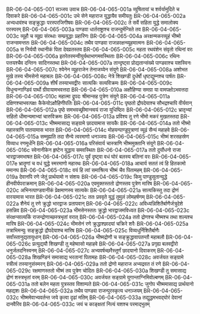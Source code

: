 BR-06-04-065-001  सञ्जय उवाच
BR-06-04-065-001a व्युषितायां च शर्वर्यामुदिते च दिवाकरे
BR-06-04-065-001c उभे सेने महाराज युद्धायैव समीयतुः
BR-06-04-065-002a अभ्यधावंश्च सङ्क्रुद्धाः परस्परजिगीषवः
BR-06-04-065-002c ते सर्वे सहिता युद्धे समालोक्य परस्परम्
BR-06-04-065-003a पाण्डवा धार्तराष्ट्राश्च राजन्दुर्मन्त्रिते तव
BR-06-04-065-003c व्यूहौ च व्यूह्य संरब्धाः सम्प्रयुद्धाः प्रहारिणः
BR-06-04-065-004a अरक्षन्मकरव्यूहं भीष्मो राजन्समन्ततः
BR-06-04-065-004c तथैव पाण्डवा राजन्नरक्षन्व्यूहमात्मनः
BR-06-04-065-005a स निर्ययौ रथानीकं पिता देवव्रतस्तव
BR-06-04-065-005c महता रथवंशेन संवृतो रथिनां वरः
BR-06-04-065-006a इतरेतरमन्वीयुर्यथाभागमवस्थिताः
BR-06-04-065-006c रथिनः पत्तयश्चैव दन्तिनः सादिनस्तथा
BR-06-04-065-007a तान्दृष्ट्वा प्रोद्यतान्संख्ये पाण्डवाश्च यशस्विनः
BR-06-04-065-007c श्येनेन व्यूहराजेन तेनाजय्येन संयुगे
BR-06-04-065-008a अशोभत मुखे तस्य भीमसेनो महाबलः
BR-06-04-065-008c नेत्रे शिखण्डी दुर्धर्षो धृष्टद्युम्नश्च पार्षतः
BR-06-04-065-009a शीर्षं तस्याभवद्वीरः सात्यकिः सत्यविक्रमः
BR-06-04-065-009c विधुन्वन्गाण्डिवं पार्थो ग्रीवायामभवत्तदा
BR-06-04-065-010a अक्षौहिण्या समग्रा या वामपक्षोऽभवत्तदा
BR-06-04-065-010c महात्मा द्रुपदः श्रीमान्सह पुत्रेण संयुगे
BR-06-04-065-011a दक्षिणश्चाभवत्पक्षः कैकेयोऽक्षौहिणीपतिः
BR-06-04-065-011c पृष्ठतो द्रौपदेयाश्च सौभद्रश्चापि वीर्यवान्
BR-06-04-065-012a पृष्ठे समभवच्छ्रीमान्स्वयं राजा युधिष्ठिरः
BR-06-04-065-012c भ्रातृभ्यां सहितो धीमान्यमाभ्यां चारुविक्रमः
BR-06-04-065-013a प्रविश्य तु रणे भीमो मकरं मुखतस्तदा
BR-06-04-065-013c भीष्ममासाद्य सङ्ग्रामे छादयामास सायकैः
BR-06-04-065-014a ततो भीष्मो महास्त्राणि पातयामास भारत
BR-06-04-065-014c मोहयन्पाण्डुपुत्राणां व्यूढं सैन्यं महाहवे
BR-06-04-065-015a सम्मुह्यति तदा सैन्ये त्वरमाणो धनञ्जयः
BR-06-04-065-015c भीष्मं शरसहस्रेण विव्याध रणमूर्धनि
BR-06-04-065-016a परिसंवार्य चास्त्राणि भीष्ममुक्तानि संयुगे
BR-06-04-065-016c स्वेनानीकेन हृष्टेन युद्धाय समवस्थितः
BR-06-04-065-017a ततो दुर्योधनो राजा भारद्वाजमभाषत
BR-06-04-065-017c पूर्वं दृष्ट्वा वधं घोरं बलस्य बलिनां वरः
BR-06-04-065-017e भ्रातॄणां च वधं युद्धे स्मरमाणो महारथः
BR-06-04-065-018a आचार्य सततं त्वं हि हितकामो ममानघ
BR-06-04-065-018c वयं हि त्वां समाश्रित्य भीष्मं चैव पितामहम्
BR-06-04-065-019a देवानपि रणे जेतुं प्रार्थयामो न संशयः
BR-06-04-065-019c किमु पाण्डुसुतान्युद्धे हीनवीर्यपराक्रमान्
BR-06-04-065-020a एवमुक्तस्ततो द्रोणस्तव पुत्रेण मारिष
BR-06-04-065-020c अभिनत्पाण्डवानीकं प्रेक्षमाणस्य सात्यकेः
BR-06-04-065-021a सात्यकिस्तु तदा द्रोणं वारयामास भारत
BR-06-04-065-021c ततः प्रववृते युद्धं तुमुलं लोमहर्षणम्
BR-06-04-065-022a शैनेयं तु रणे क्रुद्धो भारद्वाजः प्रतापवान्
BR-06-04-065-022c अविध्यन्निशितैर्बाणैर्जत्रुदेशे हसन्निव
BR-06-04-065-023a भीमसेनस्ततः क्रुद्धो भारद्वाजमविध्यत
BR-06-04-065-023c संरक्षन्सात्यकिं राजन्द्रोणाच्छस्त्रभृतां वरात्
BR-06-04-065-024a ततो द्रोणश्च भीष्मश्च तथा शल्यश्च मारिष
BR-06-04-065-024c भीमसेनं रणे क्रुद्धाश्छादयां चक्रिरे शरैः
BR-06-04-065-025a तत्राभिमन्युः सङ्क्रुद्धो द्रौपदेयाश्च मारिष
BR-06-04-065-025c विव्यधुर्निशितैर्बाणैः सर्वांस्तानुद्यतायुधान्
BR-06-04-065-026a भीष्मद्रोणौ च सङ्क्रुद्धावापतन्तौ महाबलौ
BR-06-04-065-026c प्रत्युद्ययौ शिखण्डी तु महेष्वासो महाहवे
BR-06-04-065-027a प्रगृह्य बलवद्वीरो धनुर्जलदनिस्वनम्
BR-06-04-065-027c अभ्यवर्षच्छरैस्तूर्णं छादयानो दिवाकरम्
BR-06-04-065-028a शिखण्डिनं समासाद्य भरतानां पितामहः
BR-06-04-065-028c अवर्जयत सङ्ग्रामे स्त्रीत्वं तस्यानुसंस्मरन्
BR-06-04-065-029a ततो द्रोणो महाराज अभ्यद्रवत तं रणे
BR-06-04-065-029c रक्षमाणस्ततो भीष्मं तव पुत्रेण चोदितः
BR-06-04-065-030a शिखण्डी तु समासाद्य द्रोणं शस्त्रभृतां वरम्
BR-06-04-065-030c अवर्जयत सङ्ग्रामे युगान्ताग्निमिवोल्बणम्
BR-06-04-065-031a ततो बलेन महता पुत्रस्तव विशाम्पते
BR-06-04-065-031c जुगोप भीष्ममासाद्य प्रार्थयानो महद्यशः
BR-06-04-065-032a तथैव पाण्डवा राजन्पुरस्कृत्य धनञ्जयम्
BR-06-04-065-032c भीष्ममेवाभ्यवर्तन्त जये कृत्वा दृढां मतिम्
BR-06-04-065-033a तद्युद्धमभवद्घोरं देवानां दानवैरिव
BR-06-04-065-033c जयं च काङ्क्षतां नित्यं यशश्च परमाद्भुतम्

